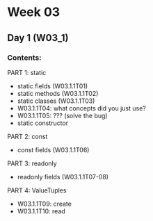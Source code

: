 # Week 03

## Day 1 (W03_1)

### Contents:

PART 1: static
*  static fields (W03.1.1T01)
*  static methods (W03.1.1T02)
*  static classes (W03.1.1T03)
*  W03.1.1T04: what concepts did you just use?
*  W03.1.1T05: ??? (solve the bug)
*  static constructor

PART 2: const
*  const fields (W03.1.1T06)

PART 3: readonly
*  readonly fields (W03.1.1T07-08)

PART 4: ValueTuples
*   W03.1.1T09: create
*   W03.1.1T10: read